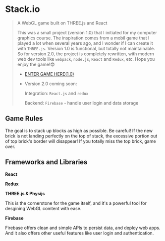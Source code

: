 # **Stack.io**

> A WebGL game built on THREE.js and React
>
> This was a small project (version 1.0) that I initiated for my computer graphics course. The inspiration comes from a mobil game that I played a lot when several years ago, and I wonder if I can create it with `THREE.js`. Version 1.0 is functional, but totally not maintainable. So for version 2.0, the project is completely rewritten, with modern web dev tools like `webpack`, `node.js`, `React` and `Redux`, etc. Hope you enjoy the game!:sunglasses:
>
> - [ENTER GAME HERE(1.0)](https://acw101.github.io/StackIt)
>
> - Version 2.0 coming soon:
>
>   Integration: `React.js` and `redux`
>
>   Backend: `Firebase` - handle user login and data storage


## Game Rules

The goal is to stack up blocks as high as possible. Be careful! If the new brick is not landing perfectly on the top of stack, the excessive portion out of top brick's border will disappear! If you totally miss the top brick, game over.



## Frameworks and Libraries

**React**

**Redux**

**THREE.js & Physijs**

This is the cornerstone for the game itself, and it's a powerful tool for desgining WebGL comtent with ease.

**Firebase**

Firebase offers clean and simple APIs to persist data, and deploy web apps. And it also offers other useful features like user login and authentication.

